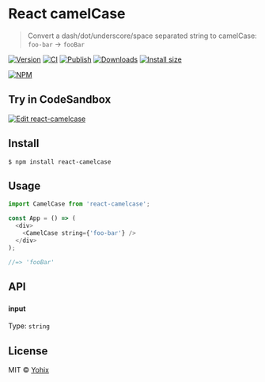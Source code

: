 # React camelCase

> Convert a dash/dot/underscore/space separated string to camelCase: `foo-bar` → `fooBar`

[![Version](http://img.shields.io/npm/v/react-camelcase.svg?style=flat)](https://badge.fury.io/js/react-camelcase)
[![CI](https://github.com/yohix/react-camelcase/workflows/CI/badge.svg)](https://github.com/yohix/react-camelcase/actions)
[![Publish](https://github.com/yohix/react-camelcase/workflows/Publish/badge.svg)](https://github.com/yohix/react-camelcase/actions)
[![Downloads](https://img.shields.io/npm/dm/react-camelcase.svg)](https://npmjs.com/react-camelcase)
[![Install size](https://badgen.net/packagephobia/install/react-camelcase)](https://packagephobia.now.sh/result?p=react-camelcase)

[![NPM](https://nodei.co/npm/react-camelcase.png?downloads=true)](https://nodei.co/npm/react-camelcase)

## Try in CodeSandbox

[![Edit react-camelcase](https://codesandbox.io/static/img/play-codesandbox.svg)](https://codesandbox.io/s/react-camelcase-b5g5g?fontsize=14&hidenavigation=1&theme=dark)

## Install

```
$ npm install react-camelcase
```

## Usage

```js
import CamelCase from 'react-camelcase';

const App = () => (
  <div>
    <CamelCase string={'foo-bar'} />
  </div>
);

//=> 'fooBar'
```

## API

### <CamelCase string={} />

#### input

Type: `string`

## License

MIT © [Yohix](LICENSE)
